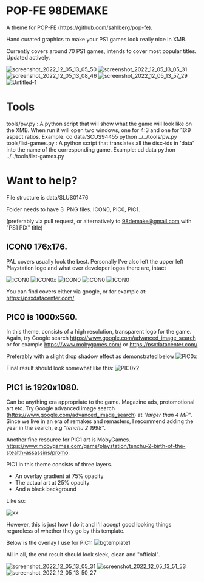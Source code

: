 # POP-FE 98DEMAKE

A theme for POP-FE (https://github.com/sahlberg/pop-fe).

Hand curated graphics to make your PS1 games look really nice in XMB. 

Currently covers around 70 PS1 games, intends to cover most popular titles. Updated actively.

![screenshot_2022_12_05_13_05_50](https://user-images.githubusercontent.com/118309446/205892216-36003652-1292-48ec-bb14-327ff672f26f.jpg)
![screenshot_2022_12_05_13_05_31](https://user-images.githubusercontent.com/118309446/205892262-553210e2-cbbc-4bce-8a04-12a958c4ba25.jpg)
![screenshot_2022_12_05_13_08_46](https://user-images.githubusercontent.com/118309446/205892339-cb18b989-73b8-4764-b471-eedb6068633a.jpg)
![screenshot_2022_12_05_13_57_29](https://user-images.githubusercontent.com/118309446/205892467-37cba54e-594b-4f3f-90d5-c3a4ecb32f5f.jpg)
![Untitled-1](https://user-images.githubusercontent.com/118309446/205892397-75c5d039-12e3-4eac-9238-4de8c6290c5e.jpg)

Tools
=====
tools/pw.py : A python script that will show what the game will look like
              on the XMB. When run it will open two windows, one for 4:3 and
	      one for 16:9 aspect ratios.
	      Example: cd data/SCUS94455
	               python ../../tools/pw.py
tools/list-games.py : A python script that translates all the disc-ids in
              'data' into the name of the corresponding game.
	      Example: cd data
	               python ../../tools/list-games.py


# Want to help?

File structure is data/SLUS01476

Folder needs to have 3 .PNG files. ICON0, PIC0, PIC1.

(preferably via pull request, or alternatively to 98demake@gmail.com with "PS1 PIX" title)

## ICON0 176x176.

PAL covers usually look the best. Personally I've also left the upper left Playstation logo and what ever developer logos there are, intact


![ICON0](https://user-images.githubusercontent.com/118309446/206944230-040b51d4-a599-48ec-b3fe-a70b7a45dad1.png)
![ICON0x](https://user-images.githubusercontent.com/118309446/206944371-0a133870-8dc2-4faa-ab1b-a246a0fbc372.png)
![ICON0](https://user-images.githubusercontent.com/118309446/206947047-5d56b3e7-c902-4664-a417-026637d2f5b1.png)
![ICON0](https://user-images.githubusercontent.com/118309446/206947132-844c2413-86c0-4418-a462-1629c0557b0d.png)
![ICON0](https://user-images.githubusercontent.com/118309446/206947211-0d88ee08-21f6-4991-8af7-0e4f32bd9fe7.png)


You can find covers either via google, or for example at: https://psxdatacenter.com/

## PIC0 is 1000x560.

In this theme, consists of a high resolution, transparent logo for the game. Again, try Google search https://www.google.com/advanced_image_search or for example https://www.mobygames.com/ or https://psxdatacenter.com/

Preferably with a slight drop shadow effect as demonstrated below
![PIC0x](https://user-images.githubusercontent.com/118309446/206944943-a9a9b89e-6390-42ae-b07f-093378c5a51d.png)

Final result should look somewhat like this:
![PIC0x2](https://user-images.githubusercontent.com/118309446/206945101-26a54872-8aa6-4870-a5d3-e282918bc033.png)

## PIC1 is 1920x1080.

Can be anything era appropriate to the game. Magazine ads, protomotional art etc. Try Google advanced image search (https://www.google.com/advanced_image_search) at *"larger than 4 MP"*. Since we live in an era of remakes and remasters, I recommend adding the year in the search, e.g *"tenchu 2 1998"*.

Another fine resource for PIC1 art is MobyGames. https://www.mobygames.com/game/playstation/tenchu-2-birth-of-the-stealth-assassins/promo.

PIC1 in this theme consists of three layers. 

- An overlay gradient at 75% opacity
- The actual art at 25% opacity
- And a black background

Like so:

![xx](https://user-images.githubusercontent.com/118309446/206946599-7186e9df-2797-4049-aa1c-642e3f7eea2d.PNG)

However, this is just how I do it and I'll accept good looking things regardless of whether they go by this template.

Below is the overlay I use for PIC1:
![bgtemplate1](https://user-images.githubusercontent.com/118309446/206946833-933fc34d-01a3-4d32-805f-3f0e3375c016.png)

All in all, the end result should look sleek, clean and "official".

![screenshot_2022_12_05_13_05_31](https://user-images.githubusercontent.com/118309446/206947658-da010eaf-f3be-436c-99e2-73fd53e94b9f.png)
![screenshot_2022_12_05_13_51_53](https://user-images.githubusercontent.com/118309446/206947680-f6f343fb-dd33-40f1-8d9b-2f7334c16a47.png)
![screenshot_2022_12_05_13_50_27](https://user-images.githubusercontent.com/118309446/206947686-c3bff2e6-91f0-408f-b5fe-e6e438c8ab0e.png)










